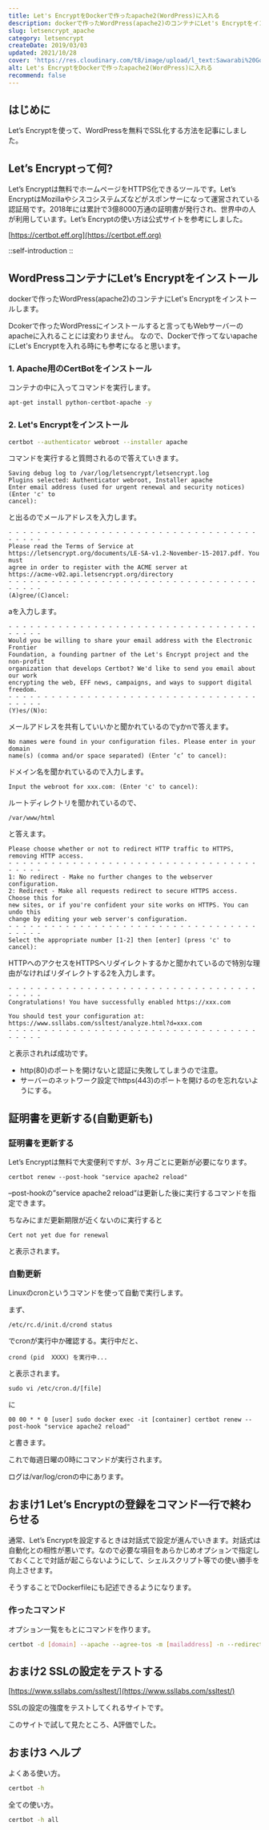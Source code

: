 ```yaml
---
title: Let's EncryptをDockerで作ったapache2(WordPress)に入れる
description: dockerで作ったWordPress(apache2)のコンテナにLet's Encryptをインストールします。Let’s Encryptは無料でホームページをHTTPS化できるツールです。Let’s EncryptはMozillaやシスコシステムズなどがスポンサーになって運営されている認証局です。
slug: letsencrypt_apache
category: letsencrypt
createDate: 2019/03/03
updated: 2021/10/28
cover: 'https://res.cloudinary.com/t8/image/upload/l_text:Sawarabi%20Gothic_80_bold:Let%27s%20EncryptをDockerで作ったapache2(WordPress)に入れる,co_rgb:fff,w_620,c_fit/v1712091289/ogp_image_zorhlz.png'
alt: Let's EncryptをDockerで作ったapache2(WordPress)に入れる
recommend: false
---
```

## はじめに



Let’s Encryptを使って、WordPressを無料でSSL化する方法を記事にしました。

## Let’s Encryptって何?
Let’s Encryptは無料でホームページをHTTPS化できるツールです。Let’s EncryptはMozillaやシスコシステムズなどがスポンサーになって運営されている認証局です。2018年には累計で3億8000万通の証明書が発行され、世界中の人が利用しています。Let’s Encryptの使い方は公式サイトを参考にしました。

[https://certbot.eff.org](https://certbot.eff.org)

::self-introduction
::

## WordPressコンテナにLet’s Encryptをインストール
dockerで作ったWordPress(apache2)のコンテナにLet's Encryptをインストールします。

Dcokerで作ったWordPressにインストールすると言ってもWebサーバーのapacheに入れることには変わりません。
なので、Dockerで作ってないapacheにLet's Encryptを入れる時にも参考になると思います。

### 1. Apache用のCertBotをインストール
コンテナの中に入ってコマンドを実行します。
```bash
apt-get install python-certbot-apache -y
```

### 2. Let's Encryptをインストール
```bash
certbot --authenticator webroot --installer apache
```

コマンドを実行すると質問されるので答えていきます。

```
Saving debug log to /var/log/letsencrypt/letsencrypt.log
Plugins selected: Authenticator webroot, Installer apache
Enter email address (used for urgent renewal and security notices) (Enter 'c' to
cancel):
```
と出るのでメールアドレスを入力します。
```
- - - - - - - - - - - - - - - - - - - - - - - - - - - - - - - - - - - - - - - -
Please read the Terms of Service at
https://letsencrypt.org/documents/LE-SA-v1.2-November-15-2017.pdf. You must
agree in order to register with the ACME server at
https://acme-v02.api.letsencrypt.org/directory
- - - - - - - - - - - - - - - - - - - - - - - - - - - - - - - - - - - - - - - -
(A)gree/(C)ancel:
```
aを入力します。
```
- - - - - - - - - - - - - - - - - - - - - - - - - - - - - - - - - - - - - - - -
Would you be willing to share your email address with the Electronic Frontier
Foundation, a founding partner of the Let's Encrypt project and the non-profit
organization that develops Certbot? We'd like to send you email about our work
encrypting the web, EFF news, campaigns, and ways to support digital freedom.
- - - - - - - - - - - - - - - - - - - - - - - - - - - - - - - - - - - - - - - -
(Y)es/(N)o:
```
メールアドレスを共有していいかと聞かれているのでyかnで答えます。
```
No names were found in your configuration files. Please enter in your domain
name(s) (comma and/or space separated) (Enter ‘c’ to cancel):
```
ドメイン名を聞かれているので入力します。
```
Input the webroot for xxx.com: (Enter 'c' to cancel):
```
ルートディレクトリを聞かれているので、
```
/var/www/html
```
と答えます。
```
Please choose whether or not to redirect HTTP traffic to HTTPS, removing HTTP access.
- - - - - - - - - - - - - - - - - - - - - - - - - - - - - - - - - - - - - - - -
1: No redirect - Make no further changes to the webserver configuration.
2: Redirect - Make all requests redirect to secure HTTPS access. Choose this for
new sites, or if you're confident your site works on HTTPS. You can undo this
change by editing your web server's configuration.
- - - - - - - - - - - - - - - - - - - - - - - - - - - - - - - - - - - - - - - -
Select the appropriate number [1-2] then [enter] (press 'c' to cancel):
```
HTTPへのアクセスをHTTPSへリダイレクトするかと聞かれているので特別な理由がなければリダイレクトする2を入力します。
```
- - - - - - - - - - - - - - - - - - - - - - - - - - - - - - - - - - - - - - - -
Congratulations! You have successfully enabled https://xxx.com

You should test your configuration at:
https://www.ssllabs.com/ssltest/analyze.html?d=xxx.com
- - - - - - - - - - - - - - - - - - - - - - - - - - - - - - - - - - - - - - - -
```
と表示されれば成功です。

* http(80)のポートを開けないと認証に失敗してしまうので注意。
* サーバーのネットワーク設定でhttps(443)のポートを開けるのを忘れないようにする。

## 証明書を更新する(自動更新も)
### 証明書を更新する
Let’s Encryptは無料で大変便利ですが、3ヶ月ごとに更新が必要になります。
```
certbot renew --post-hook "service apache2 reload"
```

–post-hookの”service apache2 reload”は更新した後に実行するコマンドを指定できます。

ちなみにまだ更新期限が近くないのに実行すると
```
Cert not yet due for renewal
```
と表示されます。

### 自動更新
Linuxのcronというコマンドを使って自動で実行します。

まず、
```
/etc/rc.d/init.d/crond status
```
でcronが実行中か確認する。実行中だと、
```
crond (pid  XXXX) を実行中...
```
と表示されます。
```
sudo vi /etc/cron.d/[file]
```
に
```
00 00 * * 0 [user] sudo docker exec -it [container] certbot renew --post-hook "service apache2 reload"
```
と書きます。

これで毎週日曜の0時にコマンドが実行されます。

ログは/var/log/cronの中にあります。

## おまけ1 Let’s Encryptの登録をコマンド一行で終わらせる
通常、Let’s Encryptを設定するときは対話式で設定が進んでいきます。対話式は自動化との相性が悪いです。なので必要な項目をあらかじめオプションで指定しておくことで対話が起こらないようにして、シェルスクリプト等での使い勝手を向上させます。

そうすることでDockerfileにも記述できるようになります。

### 作ったコマンド
オプション一覧をもとにコマンドを作ります。
```bash
certbot -d [domain] --apache --agree-tos -m [mailaddress] -n --redirect -w /var/www/html
```

## おまけ2 SSLの設定をテストする

[https://www.ssllabs.com/ssltest/](https://www.ssllabs.com/ssltest/)

SSLの設定の強度をテストしてくれるサイトです。

このサイトで試して見たところ、A評価でした。

## おまけ3 ヘルプ
よくある使い方。
```bash
certbot -h
```

全ての使い方。
```bash
certbot -h all
```
